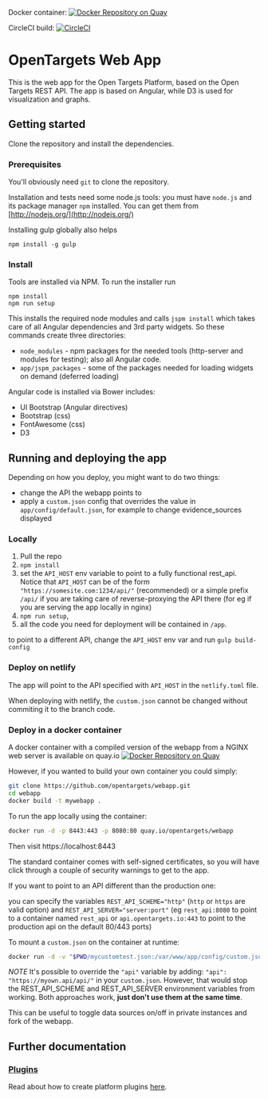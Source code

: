 Docker container: [![Docker Repository on Quay](https://quay.io/repository/opentargets/webapp/status "Docker Repository on Quay")](https://quay.io/repository/opentargets/webapp)

CircleCI build: [![CircleCI](https://circleci.com/gh/opentargets/webapp.svg?style=svg)](https://circleci.com/gh/opentargets/webapp)

# OpenTargets Web App

This is the web app for the Open Targets Platform, based on the Open Targets REST API.
The app is based on Angular, while D3 is used for visualization and graphs.


## Getting started
Clone the repository and install the dependencies.


### Prerequisites
You'll obviously need `git` to clone the repository.

Installation and tests need some node.js tools:
you must have `node.js` and its package manager `npm` installed.  You can get them from [http://nodejs.org/](http://nodejs.org/)

Installing gulp globally also helps
```
npm install -g gulp
```

### Install
Tools are installed via NPM. To run the installer run
```
npm install
npm run setup
```

This installs the required node modules and calls `jspm install` which takes care of all Angular dependencies and 3rd party widgets.
So these commands create three directories:
* `node_modules` - npm packages for the needed tools (http-server and modules for testing); also all Angular code.
* `app/jspm_packages` - some of the packages needed for loading widgets on demand (deferred loading)

Angular code is installed via Bower includes:
* UI Bootstrap (Angular directives)
* Bootstrap (css)
* FontAwesome (css)
* D3

## Running and deploying the app

Depending on how you deploy, you might want to do two things:
- change the API the webapp points to
- apply a `custom.json` config that overrides the value in `app/config/default.json`, 
for example to change evidence_sources displayed

### Locally
1. Pull the repo
2. `npm install`
3. set the `API_HOST` env variable to point to a fully functional rest_api. 
Notice that `API_HOST` can be of the form `"https://somesite.com:1234/api/"` (recommended)
 or a simple prefix `/api/` if you are taking care of reverse-proxying the 
 API there (for eg if you are serving the app locally in nginx)
4. `npm run setup`, 
5. all the code you need for deployment will be contained in `/app`.

to point to a different API, change the `API_HOST` env var and run `gulp build-config` 

### Deploy on netlify

The app will point to the API specified with `API_HOST` in the `netlify.toml` file.

When deploying with netlify, the `custom.json` cannot be changed without commiting it to the branch code.


### Deploy in a docker container

A docker container with a compiled version of the webapp from a NGINX web server is available on quay.io [![Docker Repository on Quay](https://quay.io/repository/opentargets/webapp/status "Docker Repository on Quay")](https://quay.io/repository/opentargets/webapp)

However, if you wanted to build your own container you could simply:
```sh
git clone https://github.com/opentargets/webapp.git
cd webapp
docker build -t mywebapp .
```

To run the app locally using the container:
```sh
docker run -d -p 8443:443 -p 8080:80 quay.io/opentargets/webapp
```
Then visit https://localhost:8443

The standard container comes with self-signed certificates, so you will have click through a couple of security warnings to get to the app.


If you want to point to an API different than the production one:

you can specify the variables
`REST_API_SCHEME="http"` (`http` or `https` are valid option) and `REST_API_SERVER="server:port"` (eg `rest_api:8080` to point to a container named `rest_api` or `api.opentargets.io:443` to point to the production api on the default 80/443 ports)


To mount a `custom.json` on the container at runtime:

```sh
docker run -d -v "$PWD/mycustomtest.json:/var/www/app/config/custom.json" -p 8443:443 -p 8080:80 quay.io/opentargets/webapp
```
*NOTE* It's possible to override the `"api"` variable by adding: 
`"api": "https://myown.api/api/"` in your `custom.json`. However, that would stop the
REST_API_SCHEME and REST_API_SERVER environment variables from working. 
Both approaches work, **just don't use them at the same time**.

This can be useful to toggle data sources on/off in private instances and fork of the webapp.


## Further documentation

### [Plugins](/app/plugins/readme.md)
Read about how to create platform plugins [here](/app/plugins/readme.md).
